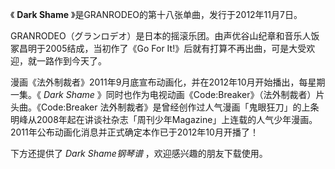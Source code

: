 

《 **Dark Shame** 》是GRANRODEO的第十八张单曲，发行于2012年11月7日。

GRANRODEO（グランロデオ）是日本的摇滚乐团。由声优谷山纪章和音乐人饭冢昌明于2005结成，当初作了《Go For
It!》后就有打算不再出曲，可是大受欢迎，就一路作到今天了。

漫画《法外制裁者》2011年9月底宣布动画化，并在2012年10月开始播出，每星期一集。《 _Dark Shame_
》同时也作为电视动画《Code:Breaker》（法外制裁者）片头曲。《Code:Breaker
法外制裁者》是曾经创作过人气漫画「鬼眼狂刀」的上条明峰从2008年起在讲谈社杂志「周刊少年Magazine」上连载的人气少年漫画。2011年公布动画化消息并正式确定本作已于2012年10月开播了！

下方还提供了 _Dark Shame钢琴谱_ ，欢迎感兴趣的朋友下载使用。

